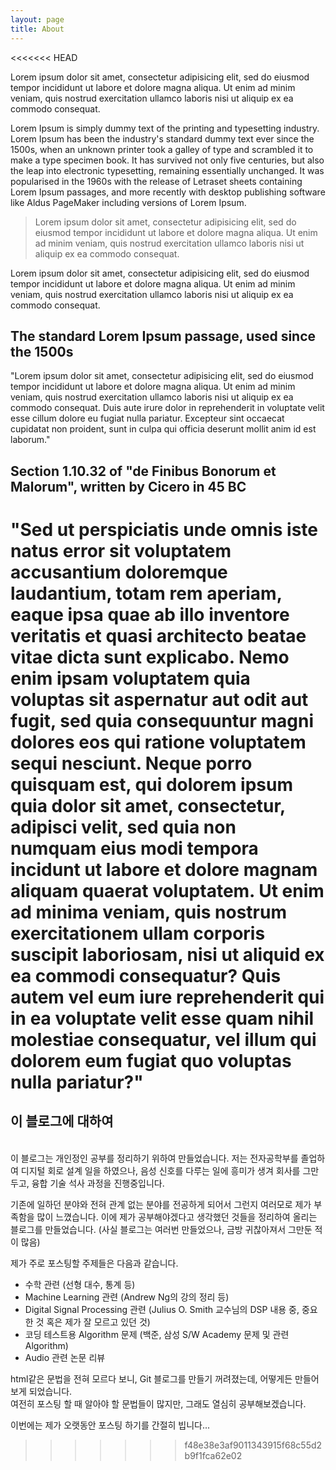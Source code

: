 ```yaml
---
layout: page
title: About
---
```


<<<<<<< HEAD
<p class="message">
Lorem ipsum dolor sit amet, consectetur adipisicing elit, sed do eiusmod tempor incididunt ut labore et dolore magna aliqua. Ut enim ad minim veniam, quis nostrud exercitation ullamco laboris nisi ut aliquip ex ea commodo consequat.
</p>

Lorem Ipsum is simply dummy text of the printing and typesetting industry. Lorem Ipsum has been the industry's standard dummy text ever since the 1500s, when an unknown printer took a galley of type and scrambled it to make a type specimen book. It has survived not only five centuries, but also the leap into electronic typesetting, remaining essentially unchanged. It was popularised in the 1960s with the release of Letraset sheets containing Lorem Ipsum passages, and more recently with desktop publishing software like Aldus PageMaker including versions of Lorem Ipsum.


<blockquote>
Lorem ipsum dolor sit amet, consectetur adipisicing elit, sed do eiusmod tempor incididunt ut labore et dolore magna aliqua. Ut enim ad minim veniam, quis nostrud exercitation ullamco laboris nisi ut aliquip ex ea commodo consequat.
</blockquote>

Lorem ipsum dolor sit amet, consectetur adipisicing elit, sed do eiusmod tempor incididunt ut labore et dolore magna aliqua. Ut enim ad minim veniam, quis nostrud exercitation ullamco laboris nisi ut aliquip ex ea commodo consequat.

## The standard Lorem Ipsum passage, used since the 1500s

"Lorem ipsum dolor sit amet, consectetur adipisicing elit, sed do eiusmod tempor incididunt ut labore et dolore magna aliqua. Ut enim ad minim veniam, quis nostrud exercitation ullamco laboris nisi ut aliquip ex ea commodo consequat. Duis aute irure dolor in reprehenderit in voluptate velit esse cillum dolore eu fugiat nulla pariatur. Excepteur sint occaecat cupidatat non proident, sunt in culpa qui officia deserunt mollit anim id est laborum."

## Section 1.10.32 of "de Finibus Bonorum et Malorum", written by Cicero in 45 BC


"Sed ut perspiciatis unde omnis iste natus error sit voluptatem accusantium doloremque laudantium, totam rem aperiam, eaque ipsa quae ab illo inventore veritatis et quasi architecto beatae vitae dicta sunt explicabo. Nemo enim ipsam voluptatem quia voluptas sit aspernatur aut odit aut fugit, sed quia consequuntur magni dolores eos qui ratione voluptatem sequi nesciunt. Neque porro quisquam est, qui dolorem ipsum quia dolor sit amet, consectetur, adipisci velit, sed quia non numquam eius modi tempora incidunt ut labore et dolore magnam aliquam quaerat voluptatem. Ut enim ad minima veniam, quis nostrum exercitationem ullam corporis suscipit laboriosam, nisi ut aliquid ex ea commodi consequatur? Quis autem vel eum iure reprehenderit qui in ea voluptate velit esse quam nihil molestiae consequatur, vel illum qui dolorem eum fugiat quo voluptas nulla pariatur?"
=======
## 이 블로그에 대하여
<br>
이 블로그는 개인정인 공부를 정리하기 위하여 만들었습니다. 저는 전자공학부를 졸업하여 디지털 회로 설계 일을 하였으나, 음성 신호를 다루는 일에 흥미가 생겨 회사를 그만두고, 융합 기술 석사 과정을 진행중입니다.<br>

기존에 일하던 분야와 전혀 관계 없는 분야를 전공하게 되어서 그런지 여러모로 제가 부족함을 많이 느꼈습니다. 이에 제가 공부해야겠다고 생각했던 것들을 정리하여 올리는 블로그를 만들었습니다. (사실 블로그는 여러번 만들었으나, 금방 귀찮아져서 그만둔 적이 많음)<br>

제가 주로 포스팅할 주제들은 다음과 같습니다.

- 수학 관련 (선형 대수, 통계 등)
- Machine Learning 관련 (Andrew Ng의 강의 정리 등)
- Digital Signal Processing 관련 (Julius O. Smith 교수님의 DSP 내용 중, 중요한 것 혹은 제가 잘 모르고 있던 것)
- 코딩 테스트용 Algorithm 문제 (백준, 삼성 S/W Academy 문제 및 관련 Algorithm)
- Audio 관련 논문 리뷰

html같은 문법을 전혀 모르다 보니, Git 블로그를 만들기 꺼려졌는데, 어떻게든 만들어보게 되었습니다.<br>
여전히 포스팅 할 때 알아야 할 문법들이 많지만, 그래도 열심히 공부해보겠습니다.<br>

이번에는 제가 오랫동안 포스팅 하기를 간절히 빕니다...
>>>>>>> f48e38e3af9011343915f68c55d2b9f1fca62e02
